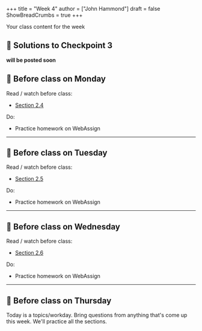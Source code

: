 +++
title = "Week 4"
author = ["John Hammond"]
draft = false
ShowBreadCrumbs = true
+++

Your class content for the week
<!--more-->

## 📖 Solutions to Checkpoint 3

**will be posted soon**

## 📅 Before class on Monday

Read / watch before class:
- [Section 2.4](/calc/chapter2/section4)

Do: 
- Practice homework on WebAssign

---

## 📅 Before class on Tuesday

Read / watch before class:
- [Section 2.5](/calc/chapter2/section5)

Do: 
- Practice homework on WebAssign

---

## 📅 Before class on Wednesday

Read / watch before class:
- [Section 2.6](/calc/chapter2/section6)

Do: 
- Practice homework on WebAssign

---

## 📅 Before class on Thursday

Today is a topics/workday. Bring questions from anything that's come up this week. We'll practice all the sections.

